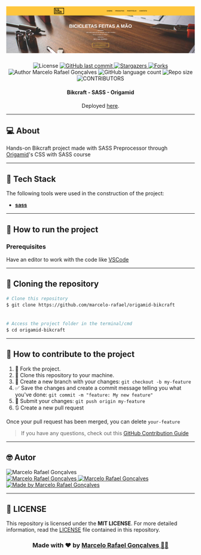 <h1 align="center">
    <img alt="Bikcraft" title="#BrBikcraftafe1" src="./bikcraft.png" />
</h1>

<div align="center">
  	<!-- LICENSE -->
  	<img alt="License" src="https://img.shields.io/badge/license-MIT-5965e0?style=for-the-badge&labelColor=5A5A5A&color=0077B5">
	<!-- LAST COMMIT -->
	<a href="https://github.com/marcelo-rafael/origamid-bikcraft/commits/master">
    	<img alt="GitHub last commit" src="https://img.shields.io/github/last-commit/marcelo-rafael/origamid-bikcraft?style=for-the-badge&label=last%20commit:&labelColor=5A5A5A&color=0077B5">
  	</a>
	<!-- STARS -->
  	<a href="https://github.com/marcelo-rafael/origamid-bikcraft/stargazers/master">
    	<img alt="Stargazers" src="https://img.shields.io/github/stars/marcelo-rafael/origamid-bikcraft?style=for-the-badge&label=stars&labelColor=5A5A5A&color=0077B5&logo=github">
  	</a>
  	<!-- FORKS -->
  	<a href="https://github.com/marcelo-rafael/origamid-bikcraft/forks/master">
    	<img alt="Forks" src="https://img.shields.io/github/forks/marcelo-rafael/origamid-bikcraft?style=for-the-badge&label=forks&labelColor=5A5A5A&color=0077B5&logo=github">
  	</a>
  	<!-- AUTHOR -->
  	<img alt="Author Marcelo Rafael Gonçalves" src="https://img.shields.io/badge/author-Marcelo%20Rafael-informational?style=for-the-badge&labelColor=5A5A5A&color=0077B5">
  	<!-- LANGUAGES -->
  	<img alt="GitHub language count" src="https://img.shields.io/github/languages/count/marcelo-rafael/origamid-bikcraft?style=for-the-badge&labelColor=5A5A5A&color=0077B5">
  	<!-- REPO SIZE -->
  	<img alt="Repo size" src="https://img.shields.io/github/repo-size/marcelo-rafael/origamid-bikcraft?style=for-the-badge&labelColor=5A5A5A&color=0077B5">
  	<!-- CONTRIBUTORS -->
 	<img alt="CONTRIBUTORS" src="https://img.shields.io/github/contributors/marcelo-rafael/origamid-bikcraft?style=for-the-badge&labelColor=5A5A5A&color=0077B5">
</div>

<h4 align="center"> 
	Bikcraft - SASS - Origamid
</h4>
<p align="center">Deployed <a href="https://marcelo-rafael.github.io/origamid-bikcraft/">here</a>.</p>

---

## :computer: About

Hands-on Bikcraft project made with SASS Preprocessor through [Origamid](https://www.origamid.com/curso/css-com-sass)'s CSS with SASS course

---

## :rocket: Tech Stack

The following tools were used in the construction of the project:

- **[sass](https://sass-lang.com/)**

---

## 🚀 How to run the project

### Prerequisites

Have an editor to work with the code like [VSCode](https://code.visualstudio.com/)

---

## 👯 Cloning the repository

```bash
# Clone this repository
$ git clone https://github.com/marcelo-rafael/origamid-bikcraft


# Access the project folder in the terminal/cmd
$ cd origamid-bikcraft

```

---
	  
## 💪 How to contribute to the project
	  
1. 🍴 Fork the project.
2. 👯 Clone this repository to your machine.
3. 🎋 Create a new branch with your changes: `git checkout -b my-feature`
4. ✅ Save the changes and create a commit message telling you what you've done: `git commit -m "feature: My new feature"`
5. 📌 Submit your changes: `git push origin my-feature`
6. 🔃 Create a new pull request


Once your pull request has been merged, you can delete `your-feature`

> If you have any questions, check out this [GitHub Contribution Guide](https://github.com/firstcontributions/first-contributions)


---

## 🤓 Autor

<img src="https://avatars0.githubusercontent.com/u/29902777?s=460&u=61d43667f33a45eb000a2af216e4abeb2d4a6717&v=4" width="100px" alt="Marcelo Rafael Gonçalves"/>
<div>
<a href="mailto:marcelo.rafael.goncalves@gmail.com">
      <img alt="Marcelo Rafael Gonçalves" src="https://img.shields.io/badge/-gmail-0077B5?style=for-the-badge&logo=gmail&logoColor=white" />
   </a>
<a href="https://www.linkedin.com/in/marcelo-rafael-gonçalves/">
      <img alt="Marcelo Rafael Gonçalves" src="https://img.shields.io/badge/-linkedin-0077B5?style=for-the-badge&logo=Linkedin&logoColor=white" />
   </a>
<a href="https://github.com/marcelo-rafael">
  <img alt="Made by Marcelo Rafael Gonçalves" src="https://img.shields.io/badge/-Github-0077B5?style=for-the-badge&logo=Github&logoColor=white&link=https://github.com/marcelo-rafael" />
  </a>
</div>

---
	  
## 📝 LICENSE

This repository is licensed under the **MIT LICENSE**. For more detailed information, read the [LICENSE](./LICENSE) file contained in this repository.

<h3 align="center">
Made with ❤️ by <a href="https://www.linkedin.com/in/marcelo-rafael-goncalves/">Marcelo Rafael Gonçalves 💜🚀</a>
</h3>
	 
